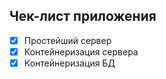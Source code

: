## Чек-лист приложения

- [x] Простейший сервер
- [x] Контейнеризация сервера
- [x] Контейнеризация БД
